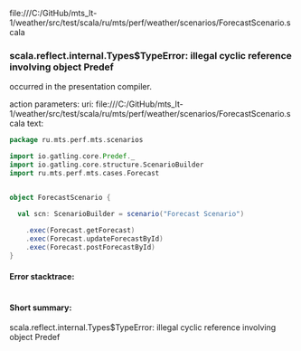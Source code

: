 file:///C:/GitHub/mts_lt-1/weather/src/test/scala/ru/mts/perf/weather/scenarios/ForecastScenario.scala
### scala.reflect.internal.Types$TypeError: illegal cyclic reference involving object Predef

occurred in the presentation compiler.

action parameters:
uri: file:///C:/GitHub/mts_lt-1/weather/src/test/scala/ru/mts/perf/weather/scenarios/ForecastScenario.scala
text:
```scala
package ru.mts.perf.mts.scenarios

import io.gatling.core.Predef._
import io.gatling.core.structure.ScenarioBuilder
import ru.mts.perf.mts.cases.Forecast


object ForecastScenario {

  val scn: ScenarioBuilder = scenario("Forecast Scenario")
  
    .exec(Forecast.getForecast)
    .exec(Forecast.updateForecastById)
    .exec(Forecast.postForecastById)
}

```



#### Error stacktrace:

```

```
#### Short summary: 

scala.reflect.internal.Types$TypeError: illegal cyclic reference involving object Predef